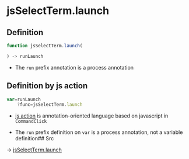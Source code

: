 # jsSelectTerm.launch

## Definition

```js.js
function jsSelectTerm.launch(

) -> runLaunch
```

- The `run` prefix annotation is a process annotation
## Definition by js action

```js.js
var=runLaunch
	?func=jsSelectTerm.launch

```

- [js action](#) is annotation-oriented language based on javascript in `CommandClick`

- The `run` prefix definition on `var` is a process annotation, not a variable definition## Src

-> [jsSelectTerm.launch](https://github.com/puutaro/CommandClick/blob/master/app/src/main/java/com/puutaro/commandclick/fragment_lib/terminal_fragment/js_interface/system/JsSelectTerm.kt#L25)


